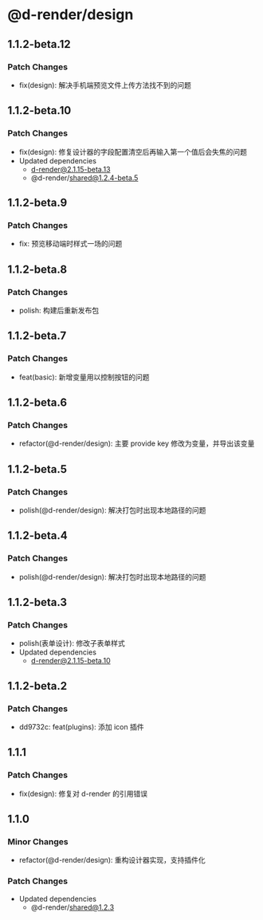 # @d-render/design

## 1.1.2-beta.12

### Patch Changes

- fix(design): 解决手机端预览文件上传方法找不到的问题

## 1.1.2-beta.10

### Patch Changes

- fix(design): 修复设计器的字段配置清空后再输入第一个值后会失焦的问题
- Updated dependencies
  - d-render@2.1.15-beta.13
  - @d-render/shared@1.2.4-beta.5

## 1.1.2-beta.9

### Patch Changes

- fix: 预览移动端时样式一场的问题

## 1.1.2-beta.8

### Patch Changes

- polish: 构建后重新发布包

## 1.1.2-beta.7

### Patch Changes

- feat(basic): 新增变量用以控制按钮的问题

## 1.1.2-beta.6

### Patch Changes

- refactor(@d-render/design): 主要 provide key 修改为变量，并导出该变量

## 1.1.2-beta.5

### Patch Changes

- polish(@d-render/design): 解决打包时出现本地路径的问题

## 1.1.2-beta.4

### Patch Changes

- polish(@d-render/design): 解决打包时出现本地路径的问题

## 1.1.2-beta.3

### Patch Changes

- polish(表单设计): 修改子表单样式
- Updated dependencies
  - d-render@2.1.15-beta.10

## 1.1.2-beta.2

### Patch Changes

- dd9732c: feat(plugins): 添加 icon 插件

## 1.1.1

### Patch Changes

- fix(design): 修复对 d-render 的引用错误

## 1.1.0

### Minor Changes

- refactor(@d-render/design): 重构设计器实现，支持插件化

### Patch Changes

- Updated dependencies
  - @d-render/shared@1.2.3
